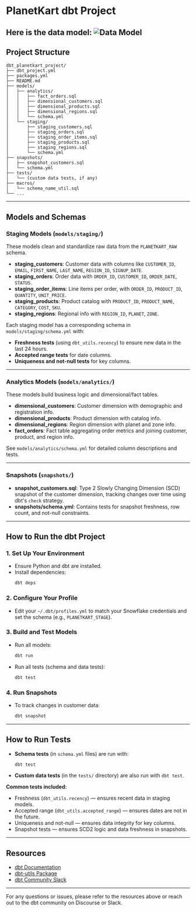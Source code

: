 # PlanetKart dbt Project

Here is the data model: 
![Data Model](assets/data_model.png)
---

## Project Structure

```
dbt_planetkart_project/
├── dbt_project.yml
├── packages.yml
├── README.md
├── models/
│   ├── analytics/
│   │   ├── fact_orders.sql
│   │   ├── dimensional_customers.sql
│   │   ├── dimensional_products.sql
│   │   ├── dimensional_regions.sql
│   │   └── schema.yml
│   └── staging/
│       ├── staging_customers.sql
│       ├── staging_orders.sql
│       ├── staging_order_items.sql
│       ├── staging_products.sql
│       ├── staging_regions.sql
│       └── schema.yml
├── snapshots/
│   ├── snapshot_customers.sql
│   └── schema.yml
├── tests/
│   └── (custom data tests, if any)
├── macros/
│   └── schema_name_util.sql
└── ...
```

---

## Models and Schemas

### Staging Models (`models/staging/`)

These models clean and standardize raw data from the `PLANETKART_RAW` schema.

- **staging_customers**: Customer data with columns like `CUSTOMER_ID`, `EMAIL`, `FIRST_NAME`, `LAST_NAME`, `REGION_ID`, `SIGNUP_DATE`.
- **staging_orders**: Order data with `ORDER_ID`, `CUSTOMER_ID`, `ORDER_DATE`, `STATUS`.
- **staging_order_items**: Line items per order, with `ORDER_ID`, `PRODUCT_ID`, `QUANTITY`, `UNIT_PRICE`.
- **staging_products**: Product catalog with `PRODUCT_ID`, `PRODUCT_NAME`, `CATEGORY`, `COST`, `SKU`.
- **staging_regions**: Regional info with `REGION_ID`, `PLANET`, `ZONE`.

Each staging model has a corresponding schema in `models/staging/schema.yml` with:
- **Freshness tests** (using `dbt_utils.recency`) to ensure new data in the last 24 hours.
- **Accepted range tests** for date columns.
- **Uniqueness and not-null tests** for key columns.

---

### Analytics Models (`models/analytics/`)

These models build business logic and dimensional/fact tables.

- **dimensional_customers**: Customer dimension with demographic and registration info.
- **dimensional_products**: Product dimension with catalog info.
- **dimensional_regions**: Region dimension with planet and zone info.
- **fact_orders**: Fact table aggregating order metrics and joining customer, product, and region info.

See `models/analytics/schema.yml` for detailed column descriptions and tests.

---

### Snapshots (`snapshots/`)

- **snapshot_customers.sql**: Type 2 Slowly Changing Dimension (SCD) snapshot of the customer dimension, tracking changes over time using dbt's `check` strategy.
- **snapshots/schema.yml**: Contains tests for snapshot freshness, row count, and not-null constraints.

---

## How to Run the dbt Project

### 1. Set Up Your Environment

- Ensure Python and dbt are installed.
- Install dependencies:
  ```sh
  dbt deps
  ```

### 2. Configure Your Profile

- Edit your `~/.dbt/profiles.yml` to match your Snowflake credentials and set the schema (e.g., `PLANETKART_STAGE`).

### 3. Build and Test Models

- Run all models:
  ```sh
  dbt run
  ```
- Run all tests (schema and data tests):
  ```sh
  dbt test
  ```

### 4. Run Snapshots

- To track changes in customer data:
  ```sh
  dbt snapshot
  ```

---

## How to Run Tests

- **Schema tests** (in `schema.yml` files) are run with:
  ```sh
  dbt test
  ```
- **Custom data tests** (in the `tests/` directory) are also run with `dbt test`.

**Common tests included:**
- Freshness (`dbt_utils.recency`) — ensures recent data in staging models.
- Accepted range (`dbt_utils.accepted_range`) — ensures dates are not in the future.
- Uniqueness and not-null — ensures data integrity for key columns.
- Snapshot tests — ensures SCD2 logic and data freshness in snapshots.

---

## Resources

- [dbt Documentation](https://docs.getdbt.com/docs/introduction)
- [dbt-utils Package](https://hub.getdbt.com/dbt-labs/dbt_utils/latest/)
- [dbt Community Slack](https://community.getdbt.com/)

---

For any questions or issues, please refer to the resources above or reach out to the dbt community on Discourse or Slack.